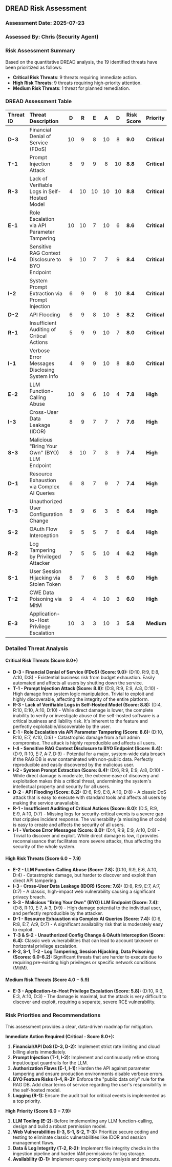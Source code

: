 ## DREAD Risk Assessment

### Assessment Date: 2025-07-23
### Assessed By: Chris (Security Agent)

### Risk Assessment Summary
Based on the quantitative DREAD analysis, the 19 identified threats have been prioritized as follows:
* **Critical Risk Threats**: 9 threats requiring immediate action.
* **High Risk Threats**: 9 threats requiring high-priority attention.
* **Medium Risk Threats**: 1 threat for planned remediation.

### DREAD Assessment Table

| Threat ID | Threat Description | D | R | E | A | D | **Risk Score** | **Priority** |
| :--- | :--- | :-: | :-: | :-: | :-: | :-: | :--- | :--- |
| **D-3** | Financial Denial of Service (FDoS) | 10 | 9 | 8 | 10 | 8 | **$9.0$** | **Critical** |
| **T-1** | Prompt Injection Attack | 8 | 9 | 9 | 8 | 10 | **$8.8$** | **Critical** |
| **R-3** | Lack of Verifiable Logs in Self-Hosted Model | 4 | 10 | 10 | 10 | 10 | **$8.8$** | **Critical** |
| **E-1** | Role Escalation via API Parameter Tampering | 10 | 10 | 7 | 10 | 6 | **$8.6$** | **Critical** |
| **I-4** | Sensitive RAG Context Disclosure to BYO Endpoint | 9 | 10 | 7 | 7 | 9 | **$8.4$** | **Critical** |
| **I-2** | System Prompt Extraction via Prompt Injection | 6 | 9 | 9 | 8 | 10 | **$8.4$** | **Critical** |
| **D-2** | API Flooding | 6 | 9 | 8 | 10 | 8 | **$8.2$** | **Critical** |
| **R-1** | Insufficient Auditing of Critical Actions | 5 | 9 | 9 | 10 | 7 | **$8.0$** | **Critical** |
| **I-1** | Verbose Error Messages Disclosing System Info | 4 | 9 | 9 | 10 | 8 | **$8.0$** | **Critical** |
| **E-2** | LLM Function-Calling Abuse | 10 | 9 | 6 | 10 | 4 | **$7.8$** | **High** |
| **I-3** | Cross-User Data Leakage (IDOR) | 8 | 9 | 7 | 7 | 7 | **$7.6$** | **High** |
| **S-3** | Malicious "Bring Your Own" (BYO) LLM Endpoint | 8 | 10 | 7 | 3 | 9 | **$7.4$** | **High** |
| **D-1** | Resource Exhaustion via Complex AI Queries | 6 | 8 | 7 | 9 | 7 | **$7.4$** | **High** |
| **T-3** | Unauthorized User Configuration Change | 8 | 9 | 6 | 3 | 6 | **$6.4$** | **High** |
| **S-2** | OAuth Flow Interception | 9 | 5 | 5 | 7 | 6 | **$6.4$** | **High** |
| **R-2** | Log Tampering by Privileged Attacker | 7 | 5 | 5 | 10 | 4 | **$6.2$** | **High** |
| **S-1** | User Session Hijacking via Stolen Token | 8 | 7 | 6 | 3 | 6 | **$6.0$** | **High** |
| **T-2** | CWE Data Poisoning via MitM | 9 | 4 | 4 | 10 | 3 | **$6.0$** | **High** |
| **E-3** | Application-to-Host Privilege Escalation | 10 | 3 | 3 | 10 | 3 | **$5.8$** | **Medium** |

### Detailed Threat Analysis

#### Critical Risk Threats (Score $8.0+$)
* **D-3 - Financial Denial of Service (FDoS) (Score: 9.0):** (D:10, R:9, E:8, A:10, D:8) - Existential business risk from budget exhaustion. Easily automated and affects all users by shutting down the service.
* **T-1 - Prompt Injection Attack (Score: 8.8):** (D:8, R:9, E:9, A:8, D:10) - High damage from system logic manipulation. Trivial to exploit and highly discoverable, affecting the integrity of the entire platform.
* **R-3 - Lack of Verifiable Logs in Self-Hosted Model (Score: 8.8):** (D:4, R:10, E:10, A:10, D:10) - While direct damage is lower, the complete inability to verify or investigate abuse of the self-hosted software is a critical business and liability risk. It's inherent to the feature and perfectly exploitable/discoverable by the user.
* **E-1 - Role Escalation via API Parameter Tampering (Score: 8.6):** (D:10, R:10, E:7, A:10, D:6) - Catastrophic damage from a full admin compromise. The attack is highly reproducible and affects all users.
* **I-4 - Sensitive RAG Context Disclosure to BYO Endpoint (Score: 8.4):** (D:9, R:10, E:7, A:7, D:9) - Potential for a major, system-wide data breach if the RAG DB is ever contaminated with non-public data. Perfectly reproducible and easily discovered by the malicious user.
* **I-2 - System Prompt Extraction (Score: 8.4):** (D:6, R:9, E:9, A:8, D:10) - While direct damage is moderate, the extreme ease of discovery and exploitation makes this a critical threat, undermining the system's intellectual property and security for all users.
* **D-2 - API Flooding (Score: 8.2):** (D:6, R:9, E:8, A:10, D:8) - A classic DoS attack that is easy to execute with standard tools and affects all users by making the service unavailable.
* **R-1 - Insufficient Auditing of Critical Actions (Score: 8.0):** (D:5, R:9, E:9, A:10, D:7) - Missing logs for security-critical events is a severe gap that cripples incident response. The vulnerability (a missing line of code) is easy to create and affects the security of all users.
* **I-1 - Verbose Error Messages (Score: 8.0):** (D:4, R:9, E:9, A:10, D:8) - Trivial to discover and exploit. While direct damage is low, it provides reconnaissance that facilitates more severe attacks, thus affecting the security of the whole system.

#### High Risk Threats (Score $6.0 - 7.9$)
* **E-2 - LLM Function-Calling Abuse (Score: 7.8):** (D:10, R:9, E:6, A:10, D:4) - Catastrophic damage, but harder to discover and exploit than direct API tampering.
* **I-3 - Cross-User Data Leakage (IDOR) (Score: 7.6):** (D:8, R:9, E:7, A:7, D:7) - A classic, high-impact web vulnerability causing a significant privacy breach.
* **S-3 - Malicious "Bring Your Own" (BYO) LLM Endpoint (Score: 7.4):** (D:8, R:10, E:7, A:3, D:9) - High damage potential to the individual user, and perfectly reproducible by the attacker.
* **D-1 - Resource Exhaustion via Complex AI Queries (Score: 7.4):** (D:6, R:8, E:7, A:9, D:7) - A significant availability risk that is moderately easy to exploit.
* **T-3 & S-2 - Unauthorized Config Change & OAuth Interception (Score: 6.4):** Classic web vulnerabilities that can lead to account takeover or horizontal privilege escalation.
* **R-2, S-1, T-2 - Log Tampering, Session Hijacking, Data Poisoning (Scores: 6.0-6.2):** Significant threats that are harder to execute due to requiring pre-existing high privileges or specific network conditions (MitM).

#### Medium Risk Threats (Score $4.0 - 5.9$)
* **E-3 - Application-to-Host Privilege Escalation (Score: 5.8):** (D:10, R:3, E:3, A:10, D:3) - The damage is maximal, but the attack is very difficult to discover and exploit, requiring a separate, severe RCE vulnerability.

### Risk Priorities and Recommendations

This assessment provides a clear, data-driven roadmap for mitigation.

**Immediate Action Required (Critical - Score $8.0+$):**
1.  **Financial/API DoS (D-3, D-2):** Implement strict rate limiting and cloud billing alerts immediately.
2.  **Prompt Injection (T-1, I-2):** Implement and continuously refine strong input/output guardrails for the LLM.
3.  **Authorization Flaws (E-1, I-1):** Harden the API against parameter tampering and ensure production environments disable verbose errors.
4.  **BYO Feature Risks (I-4, R-3):** Enforce the "public data only" rule for the RAG DB. Add clear terms of service regarding the user's responsibility in the self-hosted model.
5.  **Logging (R-1):** Ensure the audit trail for critical events is implemented as a top priority.

**High Priority (Score $6.0-7.9$):**
1.  **LLM Tooling (E-2):** Before implementing any LLM function-calling, design and build a robust permission model.
2.  **Web Vulnerabilities (I-3, S-1, S-2, T-3):** Prioritize secure coding and testing to eliminate classic vulnerabilities like IDOR and session management flaws.
3.  **Data & Log Integrity (T-2, R-2):** Implement file integrity checks in the ingestion pipeline and harden IAM permissions for log storage.
4.  **Availability (D-1):** Implement query complexity analysis and timeouts.
